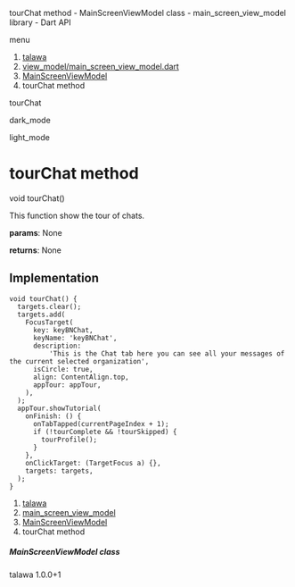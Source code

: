 




tourChat method - MainScreenViewModel class - main\_screen\_view\_model library - Dart API







menu

1. [talawa](../../index.html)
2. [view\_model/main\_screen\_view\_model.dart](../../view_model_main_screen_view_model/view_model_main_screen_view_model-library.html)
3. [MainScreenViewModel](../../view_model_main_screen_view_model/MainScreenViewModel-class.html)
4. tourChat method

tourChat


dark\_mode

light\_mode




# tourChat method


void
tourChat()

This function show the tour of chats.

**params**:
None

**returns**:
None


## Implementation

```
void tourChat() {
  targets.clear();
  targets.add(
    FocusTarget(
      key: keyBNChat,
      keyName: 'keyBNChat',
      description:
          'This is the Chat tab here you can see all your messages of the current selected organization',
      isCircle: true,
      align: ContentAlign.top,
      appTour: appTour,
    ),
  );
  appTour.showTutorial(
    onFinish: () {
      onTabTapped(currentPageIndex + 1);
      if (!tourComplete && !tourSkipped) {
        tourProfile();
      }
    },
    onClickTarget: (TargetFocus a) {},
    targets: targets,
  );
}
```

 


1. [talawa](../../index.html)
2. [main\_screen\_view\_model](../../view_model_main_screen_view_model/view_model_main_screen_view_model-library.html)
3. [MainScreenViewModel](../../view_model_main_screen_view_model/MainScreenViewModel-class.html)
4. tourChat method

##### MainScreenViewModel class





talawa
1.0.0+1






